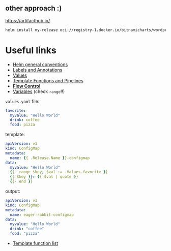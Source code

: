 ## other approach :)

https://artifacthub.io/

```sh
helm install my-release oci://registry-1.docker.io/bitnamicharts/wordpress
```

# Useful links
* [Helm general conventions](https://helm.sh/docs/chart_best_practices/conventions/)
* [Labels and Annotations](https://helm.sh/docs/chart_best_practices/labels/)
* [Values](https://helm.sh/docs/chart_best_practices/values/)
* [Template Functions and Pipelines](https://helm.sh/docs/chart_template_guide/functions_and_pipelines/)
* **[Flow Control](https://helm.sh/docs/chart_template_guide/control_structures/)** 
* [Variables](https://helm.sh/docs/chart_template_guide/variables/#helm) (check `range`!!)

`values.yaml` file:
```yaml
favorite:
  myvalue: "Hello World"
  drink: coffee
  food: pizza
```

template:
```yaml
apiVersion: v1
kind: ConfigMap
metadata:
  name: {{ .Release.Name }}-configmap
data:
  myvalue: "Hello World"
  {{- range $key, $val := .Values.favorite }}
  {{ $key }}: {{ $val | quote }}
  {{- end }}
```

output:
```yaml
apiVersion: v1
kind: ConfigMap
metadata:
  name: eager-rabbit-configmap
data:
  myvalue: "Hello World"
  drink: "coffee"
  food: "pizza"
```
* [Template function list](https://helm.sh/docs/chart_template_guide/function_list/)